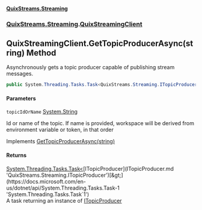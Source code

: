 #### [QuixStreams.Streaming](index.md 'index')
### [QuixStreams.Streaming](QuixStreams.Streaming.md 'QuixStreams.Streaming').[QuixStreamingClient](QuixStreamingClient.md 'QuixStreams.Streaming.QuixStreamingClient')

## QuixStreamingClient.GetTopicProducerAsync(string) Method

Asynchronously gets a topic producer capable of publishing stream messages.

```csharp
public System.Threading.Tasks.Task<QuixStreams.Streaming.ITopicProducer> GetTopicProducerAsync(string topicIdOrName);
```
#### Parameters

<a name='QuixStreams.Streaming.QuixStreamingClient.GetTopicProducerAsync(string).topicIdOrName'></a>

`topicIdOrName` [System.String](https://docs.microsoft.com/en-us/dotnet/api/System.String 'System.String')

Id or name of the topic. If name is provided, workspace will be derived from environment variable or token, in that order

Implements [GetTopicProducerAsync(string)](IQuixStreamingClientAsync.GetTopicProducerAsync(string).md 'QuixStreams.Streaming.IQuixStreamingClientAsync.GetTopicProducerAsync(string)')

#### Returns
[System.Threading.Tasks.Task&lt;](https://docs.microsoft.com/en-us/dotnet/api/System.Threading.Tasks.Task-1 'System.Threading.Tasks.Task`1')[ITopicProducer](ITopicProducer.md 'QuixStreams.Streaming.ITopicProducer')[&gt;](https://docs.microsoft.com/en-us/dotnet/api/System.Threading.Tasks.Task-1 'System.Threading.Tasks.Task`1')  
A task returning an instance of [ITopicProducer](ITopicProducer.md 'QuixStreams.Streaming.ITopicProducer')
